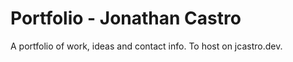 # Portfolio - Jonathan Castro

A portfolio of work, ideas and contact info. To host on jcastro.dev.

